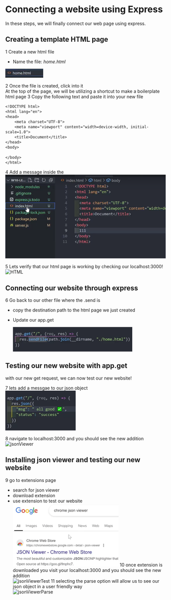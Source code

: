 # Connecting a website using Express

In these steps, we will finally connect our web page using express.

## Creating a template HTML page

1 Create a new html file<br>

- Name the file: _home.html_

![renameHTML](./Task4/renameHTML.png)

2 Once the file is created, click into it<br>
   At the top of the page, we will be utilizing a shortcut to make a boilerplate html page
3 Copy the following text and paste it into your new file<br>

```
<!DOCTYPE html>
<html lang="en">
<head>
    <meta charset="UTF-8">
    <meta name="viewport" content="width=device-width, initial-scale=1.0">
    <title>Document</title>
</head>
<body>

</body>
</html>
```

4 Add a message inside the<br>
   ![HTML](./Task4/intializeHTML.png)

5 Lets verify that our html page is working by checking our localhost:3000!<br>
   ![HTML](./Task4/htmlMsgCheck.png)

## Connecting our website through express

6 Go back to our other file where the .send is<br>

- copy the destination path to the html page we just created
- Update our app.get

  ![reinitGet](./Task4/reintializeGet.png)

## Testing our new website with app.get

with our new get request, we can now test our new website!

7 lets add a messgae to our json object<br>
![get](./Task4/appGetMessage.png)

8 navigate to localhost:3000 and you should see the new addition<br>
![jsonViewer](./Task4/jsonViewerTest.png)

## Installing json viewer and testing our new website

9 go to extensions page <br>

- search for json viewer
- download extension
- use extension to test our website
  ![jsonViewer](./Task4/jsonViewer.png)
  10 once extension is downloaded you visit your localhost:3000 and you should see the new addition<br>
  ![jsonViewerTest](./Task4/jsonViewerTest.png)
  11 selecting the parse option will allow us to see our json object in a user friendly way<br>
  ![jsonViewerParse](./Task4/jsonViewerParse.png)
